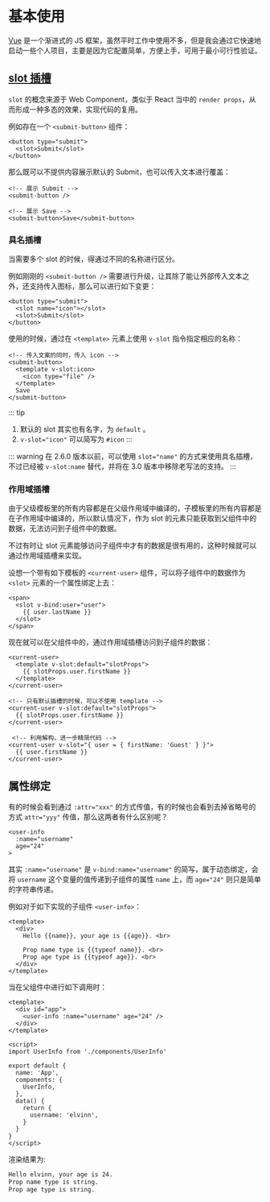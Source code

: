 # 基本使用

[Vue](https://vuejs.org/) 是一个渐进式的 JS 框架，虽然平时工作中使用不多，但是我会通过它快速地启动一些个人项目，主要是因为它配置简单，方便上手，可用于最小可行性验证。

## [slot 插槽](https://cn.vuejs.org/v2/guide/components-slots.html)

`slot` 的概念来源于 Web Component，类似于 React 当中的 `render props`，从而形成一种多态的效果，实现代码的复用。

例如存在一个 `<submit-button>` 组件：

```vue
<button type="submit">
  <slot>Submit</slot>
</button>
```

那么既可以不提供内容展示默认的 Submit，也可以传入文本进行覆盖：

```vue
<!-- 展示 Submit -->
<submit-button /> 

<!-- 展示 Save -->
<submit-button>Save</submit-button>
```

### 具名插槽

当需要多个 slot 的时候，得通过不同的名称进行区分。

例如刚刚的 `<submit-button />` 需要进行升级，让其除了能让外部传入文本之外，还支持传入图标，那么可以进行如下变更：

```vue
<button type="submit">
  <slot name="icon"></slot>
  <slot>Submit</slot>
</button>
```

使用的时候，通过在 `<template>` 元素上使用 `v-slot` 指令指定相应的名称：

```vue {3}
<!-- 传入文案的同时，传入 icon -->
<submit-button>
  <template v-slot:icon>
    <icon type="file" />
  </template>
  Save
</submit-button>
```

::: tip
1. 默认的 slot 其实也有名字，为 `default` 。
2. `v-slot="icon"` 可以简写为 `#icon`
:::

::: warning
在 2.6.0 版本以前，可以使用 `slot="name"` 的方式来使用具名插槽， 不过已经被 `v-slot:name` 替代，并将在 3.0 版本中移除老写法的支持。
:::

### 作用域插槽

由于父级模板里的所有内容都是在父级作用域中编译的，子模板里的所有内容都是在子作用域中编译的，所以默认情况下，作为 slot 的元素只能获取到父组件中的数据，无法访问到子组件中的数据。

不过有时让 slot 元素能够访问子组件中才有的数据是很有用的，这种时候就可以通过作用域插槽来实现。

设想一个带有如下模板的 `<current-user>` 组件，可以将子组件中的数据作为 `<slot>` 元素的一个属性绑定上去：

```vue {2}
<span>
  <slot v-bind:user="user">
    {{ user.lastName }}
  </slot>
</span>
```

现在就可以在父组件中的，通过作用域插槽访问到子组件的数据：

```vue {2,8,13}
<current-user>
  <template v-slot:default="slotProps">
    {{ slotProps.user.firstName }}
  </template>
</current-user>

<!-- 只有默认插槽的时候，可以不使用 template -->
<current-user v-slot:default="slotProps">
  {{ slotProps.user.firstName }}
</current-user>

 <!-- 利用解构，进一步精简代码 -->
<current-user v-slot="{ user = { firstName: 'Guest' } }">
  {{ user.firstName }}
</current-user>
```

## 属性绑定

有的时候会看到通过 `:attr="xxx"` 的方式传值，有的时候也会看到去掉省略号的方式 `attr="yyy"` 传值，那么这两者有什么区别呢？

```vue
<user-info
  :name="username"
  age="24"
>
```

其实 `:name="username"` 是 `v-bind:name="username"` 的简写，属于动态绑定，会将 `username` 这个变量的值传递到子组件的属性 `name` 上，而 `age="24"` 则只是简单的字符串传递。

例如对于如下实现的子组件 `<user-info>`：

```vue
<template>
  <div>
    Hello {{name}}, your age is {{age}}. <br>

    Prop name type is {{typeof name}}. <br>
    Prop age type is {{typeof age}}. <br>
  </div>
</template>
```

当在父组件中进行如下调用时：

```vue
<template>
  <div id="app">
    <user-info :name="username" age="24" />
  </div>
</template>

<script>
import UserInfo from './components/UserInfo'

export default {
  name: 'App',
  components: {
    UserInfo,
  },
  data() {
    return {
      username: 'elvinn',
    }
  }
}
</script>
```

渲染结果为:

```html
Hello elvinn, your age is 24. 
Prop name type is string. 
Prop age type is string. 
```

<Vssue title="Vue 基本使用" />

